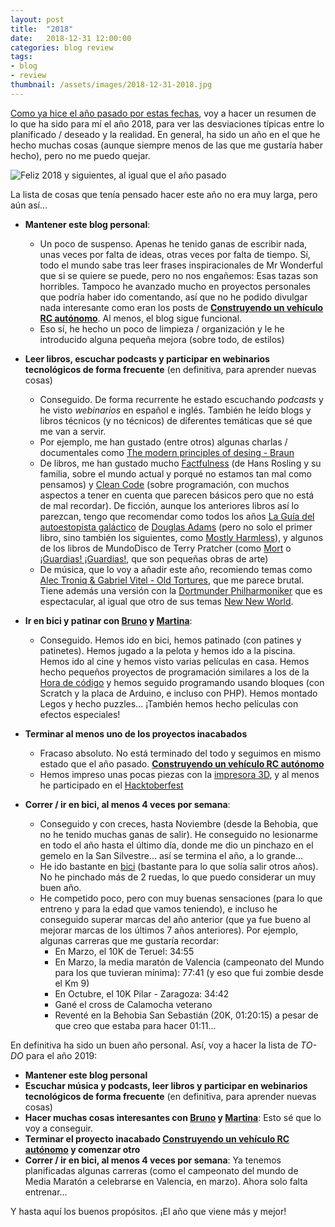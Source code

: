 ```yaml
---
layout: post
title:  "2018"
date:   2018-12-31 12:00:00
categories: blog review
tags:
- blog
- review
thumbnail: /assets/images/2018-12-31-2018.jpg
---
```


[Como ya hice el año pasado por estas fechas]({{site.url}}/2017/12/31/2017), voy a hacer un resumen de lo que ha sido para mí el año 2018, para ver las desviaciones típicas entre lo planificado / deseado y la realidad. En general, ha sido un año en el que he hecho muchas cosas (aunque siempre menos de las que me gustaría haber hecho), pero no me puedo quejar.

![Feliz 2018 y siguientes, al igual que el año pasado]({{site.url}}/assets/images/2018-12-31-2018.jpg)

La lista de cosas que tenía pensado hacer este año no era muy larga, pero aún así... 

* **Mantener este blog personal**: 
  * Un poco de suspenso. Apenas he tenido ganas de escribir nada, unas veces por falta de ideas, otras veces por falta de tiempo. Sí, todo el mundo sabe tras leer frases inspiracionales de Mr Wonderful que si se quiere se puede, pero no nos engañemos: Esas tazas son horribles. Tampoco he avanzado mucho en proyectos personales que podría haber ido comentando, así que no he podido divulgar nada interesante como eran los posts de **[Construyendo un vehículo RC autónomo]({{site.url}}/2017/08/22/autonomous-rc-car-construyendo-un-coche-autonomo)**. Al menos, el blog sigue funcional.
  * Eso sí, he hecho un poco de limpieza / organización y le he introducido alguna pequeña mejora (sobre todo, de estilos)

* **Leer libros, escuchar podcasts y participar en webinarios tecnológicos de forma frecuente** (en definitiva, para aprender nuevas cosas)
  * Conseguido. De forma recurrente he estado escuchando _podcasts_ y he visto _webinarios_ en español e inglés. También he leído blogs y libros técnicos (y no técnicos) de diferentes temáticas que sé que me van a servir.
  * Por ejemplo, me han gustado (entre otros) algunas charlas / documentales como [The modern principles of desing - Braun](https://www.youtube.com/watch?v=zNQv0ZX2eno&index=2&list=PLARHdv-87rPyD4cDyFbBGJn8dAhL9VJS2&t=0s)
  * De libros, me han gustado mucho [Factfulness](https://amzn.to/2R2N9jP) (de Hans Rosling y su familia, sobre el mundo actual y porqué no estamos tan mal como pensamos) y [Clean Code](https://amzn.to/2R81w6z) (sobre programación, con muchos aspectos a tener en cuenta que parecen básicos pero que no está de mal recordar). De ficción, aunque los anteriores libros así lo parezcan, tengo que recomendar como todos los años [La Guía del autoestopista galáctico](http://amzn.to/2lDVg47) de [Douglas Adams](https://en.wikipedia.org/wiki/Douglas_Adams) (pero no solo el primer libro, sino también los siguientes, como [Mostly Harmless](http://amzn.to/2lEBxRT)), y algunos de los libros de MundoDisco de Terry Pratcher (como [Mort](https://amzn.to/2R2V3tG) o [¡Guardias! ¡Guardias!](https://amzn.to/2Vo99UZ), que son pequeñas obras de arte)
  * De música, que lo voy a añadir este año, recomiendo temas como [Alec Troniq & Gabriel Vitel - Old Tortures](https://youtu.be/F8LeyiT6KB8), que me parece brutal. Tiene además una versión con la [Dortmunder Philharmoniker](https://youtu.be/xIgJ2LsLg80) que es espectacular, al igual que otro de sus temas [New New World](https://youtu.be/mkcK_Kznsdc). 

* **Ir en bici y patinar con [Bruno](https://twitter.com/brunocasasabos) y [Martina](https://twitter.com/martinacasasab)**:
  * Conseguido. Hemos ido en bici, hemos patinado (con patines y patinetes). Hemos jugado a la pelota y hemos ido a la piscina. Hemos ido al cine y hemos visto varias películas en casa. Hemos hecho pequeños proyectos de programación similares a los de la [Hora de código](https://code.org/) y hemos seguido programando usando bloques (con Scratch y la placa de Arduino, e incluso con PHP). Hemos montado Legos y hecho puzzles... ¡También hemos hecho películas con efectos especiales!

* **Terminar al menos uno de los proyectos inacabados**
  * Fracaso absoluto. No está terminado del todo y seguimos en mismo estado que el año pasado. **[Construyendo un vehículo RC autónomo]({{site.url}}/2017/08/22/autonomous-rc-car-construyendo-un-coche-autonomo)**
  * Hemos impreso unas pocas piezas con la [impresora 3D]({{site.url}}/2016/12/23/3d), y al menos he participado en el [Hacktoberfest](https://hacktoberfest.digitalocean.com/)

* **Correr / ir en bici, al menos 4 veces por semana**: 
  * Conseguido y con creces, hasta Noviembre (desde la Behobia, que no he tenido muchas ganas de salir). He conseguido no lesionarme en todo el año hasta el último día, donde me dio un pinchazo en el gemelo en la San Silvestre... así se termina el año, a lo grande...
  * He ido bastante en [bici]({{site.url}}/2016/07/26/iternova-smartbike-01) (bastante para lo que solía salir otros años). No he pinchado más de 2 ruedas, lo que puedo considerar un muy buen año.
  * He competido poco, pero con muy buenas sensaciones (para lo que entreno y para la edad que vamos teniendo), e incluso he conseguido superar marcas del año anterior (que ya fue bueno al mejorar marcas de los últimos 7 años anteriores). Por ejemplo, algunas carreras que me gustaría recordar:
    - En Marzo, el 10K de Teruel: 34:55
    - En Marzo, la media maratón de Valencia (campeonato del Mundo para los que tuvieran mínima): 77:41 (y eso que fui zombie desde el Km 9)
    - En Octubre, el 10K Pilar - Zaragoza: 34:42
    - Gané el cross de Calamocha veterano
    - Reventé en la Behobia San Sebastián (20K, 01:20:15) a pesar de que creo que estaba para hacer 01:11...

En definitiva ha sido un buen año personal. Así, voy a hacer la lista de _TO-DO_ para el año 2019:

* **Mantener este blog personal**
* **Escuchar música y podcasts, leer libros y participar en webinarios tecnológicos de forma frecuente** (en definitiva, para aprender nuevas cosas)
* **Hacer muchas cosas interesantes con [Bruno](https://twitter.com/brunocasasabos) y [Martina](https://twitter.com/martinacasasab)**: Esto sé que lo voy a conseguir.
* **Terminar el proyecto inacabado [Construyendo un vehículo RC autónomo]({{site.url}}/2017/08/22/autonomous-rc-car-construyendo-un-coche-autonomo) y comenzar otro**
* **Correr / ir en bici, al menos 4 veces por semana**: Ya tenemos planificadas algunas carreras (como el campeonato del mundo de Media Maratón a celebrarse en Valencia, en marzo). Ahora solo falta entrenar...

Y hasta aquí los buenos propósitos. ¡El año que viene más y mejor!
